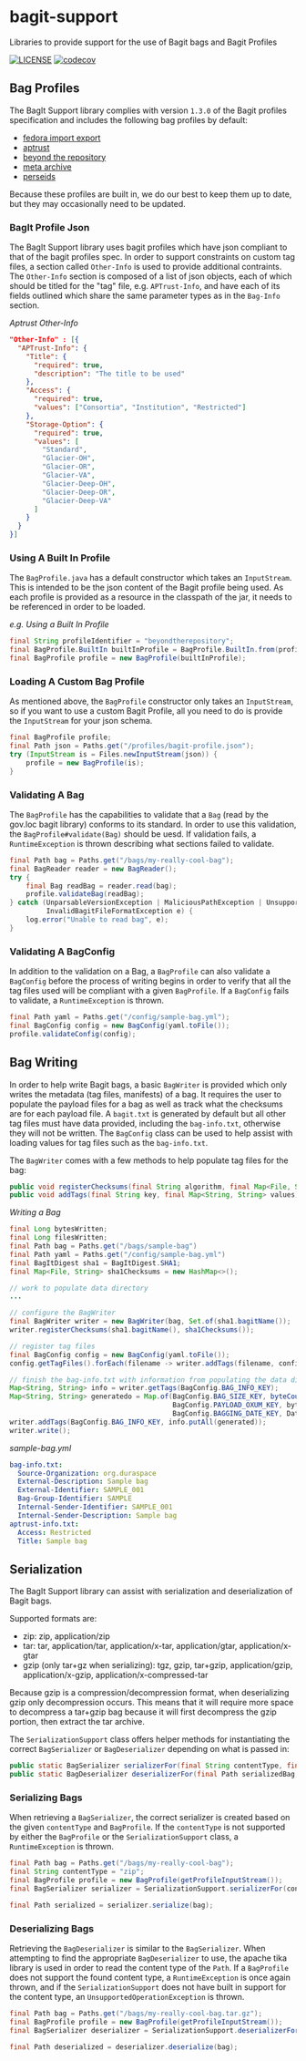 # bagit-support
Libraries to provide support for the use of Bagit bags and Bagit Profiles

[![LICENSE](https://img.shields.io/badge/license-Apache-blue.svg?style=flat-square)](./LICENSE)
[![codecov](https://codecov.io/gh/duraspace/bagit-support/branch/master/graph/badge.svg)](https://codecov.io/gh/duraspace/bagit-support)

## Bag Profiles

The BagIt Support library complies with version `1.3.0` of the Bagit profiles specification and includes the following
bag profiles by default:

* [fedora import export](src/main/resources/profiles/fedora-import-export.json)
* [aptrust](src/main/resources/profiles/aptrust.json)
* [beyond the repository](src/main/resources/profiles/beyondtherepository.json)
* [meta archive](src/main/resources/profiles/metaarchive.json)
* [perseids](src/main/resources/profiles/perseids.json)

Because these profiles are built in, we do our best to keep them up to date, but they may occasionally need to be 
updated.

### BagIt Profile Json

The BagIt Support library uses bagit profiles which have json compliant to that of the bagit profiles spec. In order to
support constraints on custom tag files, a section called `Other-Info` is used to provide additional contraints. The 
`Other-Info` section is composed of a list of json objects, each of which should be titled for the "tag" file, e.g. 
`APTrust-Info`, and have each of its fields outlined which share the same parameter types as in the `Bag-Info` section.

*Aptrust Other-Info*
```json
"Other-Info" : [{
  "APTrust-Info": {
    "Title": {
      "required": true,
      "description": "The title to be used"
    },
    "Access": {
      "required": true,
      "values": ["Consortia", "Institution", "Restricted"]
    },
    "Storage-Option": {
      "required": true,
      "values": [
        "Standard",
        "Glacier-OH",
        "Glacier-OR",
        "Glacier-VA",
        "Glacier-Deep-OH",
        "Glacier-Deep-OR",
        "Glacier-Deep-VA"
      ]
    }
  }
}]
```

### Using A Built In Profile

The `BagProfile.java` has a default constructor which takes an `InputStream`. This is intended to be the json content
of the Bagit profile being used. As each profile is provided as a resource in the classpath of the jar, it needs to be
referenced in order to be loaded.

*e.g. Using a Built In Profile*
```java
final String profileIdentifier = "beyondtherepository";
final BagProfile.BuiltIn builtInProfile = BagProfile.BuiltIn.from(profileIdentifier);
final BagProfile profile = new BagProfile(builtInProfile);
```

### Loading A Custom Bag Profile

As mentioned above, the `BagProfile` constructor only takes an `InputStream`, so if you want to use a custom Bagit 
Profile, all you need to do is provide the `InputStream` for your json schema.

```java
final BagProfile profile;
final Path json = Paths.get("/profiles/bagit-profile.json");
try (InputStream is = Files.newInputStream(json)) {
    profile = new BagProfile(is);
}
```

### Validating A Bag

The `BagProfile` has the capabilities to validate that a `Bag` (read by the gov.loc bagit library) conforms to its
standard. In order to use this validation, the `BagProfile#validate(Bag)` should be uesd. If validation fails, a
`RuntimeException` is thrown describing what sections failed to validate.

```java
final Path bag = Paths.get("/bags/my-really-cool-bag");
final BagReader reader = new BagReader();
try {
    final Bag readBag = reader.read(bag);
    profile.validateBag(readBag);
} catch (UnparsableVersionException | MaliciousPathException | UnsupportedAlgorithmException |
         InvalidBagitFileFormatException e) {
    log.error("Unable to read bag", e);
}
```

### Validating A BagConfig

In addition to the validation on a Bag, a `BagProfile` can also validate a `BagConfig` before the process of writing
begins in order to verify that all the tag files used will be compliant with a given `BagProfile`. If a `BagConfig` 
fails to validate, a `RuntimeException` is thrown.

```java
final Path yaml = Paths.get("/config/sample-bag.yml");
final BagConfig config = new BagConfig(yaml.toFile());
profile.validateConfig(config);
```

## Bag Writing

In order to help write Bagit bags, a basic `BagWriter` is provided which only writes the metadata (tag files, 
manifests) of a bag. It requires the user to populate the payload files for a bag as well as track what the
checksums are for each payload file. A `bagit.txt` is generated by default but all other tag files must have data 
provided, including the `bag-info.txt`, otherwise they will not be written. The `BagConfig` class can be used to help
assist with loading values for tag files such as the `bag-info.txt`.

The `BagWriter` comes with a few methods to help populate tag files for the bag:
```java
public void registerChecksums(final String algorithm, final Map<File, String> filemap)
public void addTags(final String key, final Map<String, String> values)
```

*Writing a Bag*
```java
final Long bytesWritten;
final Long filesWritten;
final Path bag = Paths.get("/bags/sample-bag")
final Path yaml = Paths.get("/config/sample-bag.yml")
final BagItDigest sha1 = BagItDigest.SHA1;
final Map<File, String> sha1Checksums = new HashMap<>();

// work to populate data directory
...

// configure the BagWriter
final BagWriter writer = new BagWriter(bag, Set.of(sha1.bagitName());
writer.registerChecksums(sha1.bagitName(), sha1Checksums());

// register tag files
final BagConfig config = new BagConfig(yaml.toFile());
config.getTagFiles().forEach(filename -> writer.addTags(filename, config.getFieldsForTagFile(filename));

// finish the bag-info.txt with information from populating the data directory
Map<String, String> info = writer.getTags(BagConfig.BAG_INFO_KEY);
Map<String, String> generatedo = Map.of(BagConfig.BAG_SIZE_KEY, byteCountToDisplaySize(bytesWritten), 
                                        BagConfig.PAYLOAD_OXUM_KEY, bytesWritten.toString() + "." + filesWritten.toString(),
                                        BagConfig.BAGGING_DATE_KEY, DateTimeFormatter.ISO_LOCAL_DATE.format(LocalDate.now())
writer.addTags(BagConfig.BAG_INFO_KEY, info.putAll(generated));
writer.write();
```

*sample-bag.yml*
```yaml
bag-info.txt:
  Source-Organization: org.duraspace
  External-Description: Sample bag
  External-Identifier: SAMPLE_001
  Bag-Group-Identifier: SAMPLE
  Internal-Sender-Identifier: SAMPLE_001
  Internal-Sender-Description: Sample bag
aptrust-info.txt:
  Access: Restricted
  Title: Sample bag
```

## Serialization

The BagIt Support library can assist with serialization and deserialization of Bagit bags. 

Supported formats are:
* zip: zip, application/zip
* tar: tar, application/tar, application/x-tar, application/gtar, application/x-gtar
* gzip (only tar+gz when serializing): tgz, gzip, tar+gzip, application/gzip, application/x-gzip, 
application/x-compressed-tar

Because gzip is a compression/decompression format, when deserializing gzip only decompression occurs. This means that
it will require more space to decompress a tar+gzip bag because it will first decompress the gzip portion, then extract
the tar archive.

The `SerializationSupport` class offers helper methods for instantiating the correct `BagSerializer` or 
`BagDeserializer` depending on what is passed in:

```java
public static BagSerializer serializerFor(final String contentType, final BagProfile profile)
public static BagDeserializer deserializerFor(final Path serializedBag, final BagProfile profile)
```

### Serializing Bags

When retrieving a `BagSerializer`, the correct serializer is created based on the given `contentType` and `BagProfile`.
If the `contentType` is not supported by either the `BagProfile` or the `SerializationSupport` class, a 
`RuntimeException` is thrown.

```java
final Path bag = Paths.get("/bags/my-really-cool-bag");
final String contentType = "zip";
final BagProfile profile = new BagProfile(getProfileInputStream());
final BagSerializer serializer = SerializationSupport.serializerFor(contentType, profile);

final Path serialized = serializer.serialize(bag);
```

### Deserializing Bags

Retrieving the `BagDeserializer` is similar to the `BagSerializer`. When attempting to find the appropriate 
`BagDeserializer` to use, the apache tika library is used in order to read the content type of the `Path`. If a 
`BagProfile` does not support the found content type, a `RuntimeException` is once again thrown, and if the
`SerializationSupport` does not have built in support for the content type, an `UnsupportedOperationException` is 
thrown.

```java
final Path bag = Paths.get("/bags/my-really-cool-bag.tar.gz");
final BagProfile profile = new BagProfile(getProfileInputStream());
final BagSerializer deserializer = SerializationSupport.deserializerFor(bag, profile);

final Path deserialized = deserializer.deserialize(bag);
```
